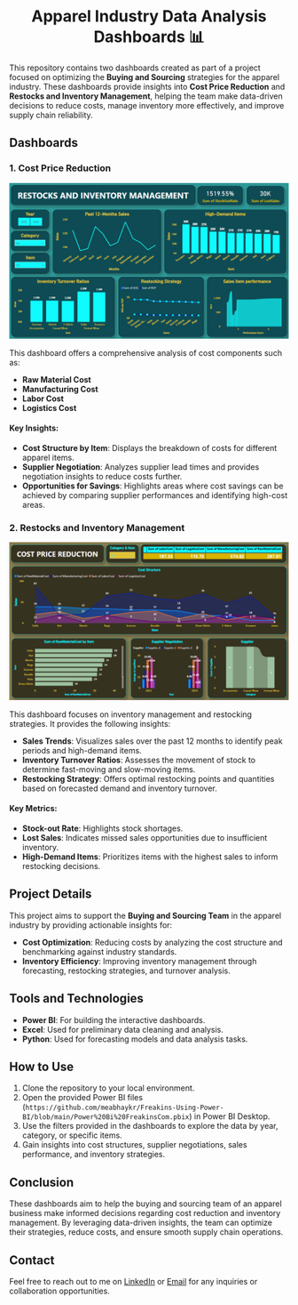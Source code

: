 <h1 align="center">Apparel Industry Data Analysis Dashboards 📊</h1>

This repository contains two dashboards created as part of a project focused on optimizing the **Buying and Sourcing** strategies for the apparel industry. These dashboards provide insights into **Cost Price Reduction** and **Restocks and Inventory Management**, helping the team make data-driven decisions to reduce costs, manage inventory more effectively, and improve supply chain reliability.

## Dashboards

### 1. Cost Price Reduction
![Cost Price Reduction Dashboard](https://github.com/meabhaykr/Freakins-Using-Power-BI/blob/main/Dashboard%20-%20Restocks%20And%20Inventory%20Management.png)

This dashboard offers a comprehensive analysis of cost components such as:
- **Raw Material Cost**
- **Manufacturing Cost**
- **Labor Cost**
- **Logistics Cost**

#### Key Insights:
- **Cost Structure by Item**: Displays the breakdown of costs for different apparel items.
- **Supplier Negotiation**: Analyzes supplier lead times and provides negotiation insights to reduce costs further.
- **Opportunities for Savings**: Highlights areas where cost savings can be achieved by comparing supplier performances and identifying high-cost areas.

### 2. Restocks and Inventory Management
![Restocks and Inventory Management Dashboard](https://github.com/meabhaykr/Freakins-Using-Power-BI/blob/main/Dashboard%20-%20Cost%20Price%20Reduction.png)

This dashboard focuses on inventory management and restocking strategies. It provides the following insights:
- **Sales Trends**: Visualizes sales over the past 12 months to identify peak periods and high-demand items.
- **Inventory Turnover Ratios**: Assesses the movement of stock to determine fast-moving and slow-moving items.
- **Restocking Strategy**: Offers optimal restocking points and quantities based on forecasted demand and inventory turnover.
  
#### Key Metrics:
- **Stock-out Rate**: Highlights stock shortages.
- **Lost Sales**: Indicates missed sales opportunities due to insufficient inventory.
- **High-Demand Items**: Prioritizes items with the highest sales to inform restocking decisions.

## Project Details
This project aims to support the **Buying and Sourcing Team** in the apparel industry by providing actionable insights for:
- **Cost Optimization**: Reducing costs by analyzing the cost structure and benchmarking against industry standards.
- **Inventory Efficiency**: Improving inventory management through forecasting, restocking strategies, and turnover analysis.

## Tools and Technologies
- **Power BI**: For building the interactive dashboards.
- **Excel**: Used for preliminary data cleaning and analysis.
- **Python**: Used for forecasting models and data analysis tasks.
  
## How to Use
1. Clone the repository to your local environment.
2. Open the provided Power BI files (`https://github.com/meabhaykr/Freakins-Using-Power-BI/blob/main/Power%20Bi%20FreakinsCom.pbix`) in Power BI Desktop.
3. Use the filters provided in the dashboards to explore the data by year, category, or specific items.
4. Gain insights into cost structures, supplier negotiations, sales performance, and inventory strategies.

## Conclusion
These dashboards aim to help the buying and sourcing team of an apparel business make informed decisions regarding cost reduction and inventory management. By leveraging data-driven insights, the team can optimize their strategies, reduce costs, and ensure smooth supply chain operations.

## Contact

Feel free to reach out to me on [LinkedIn](https://www.linkedin.com/in/meabhaykr) or [Email](mailto:meabhaykr@gmail.com) for any inquiries or collaboration opportunities.

